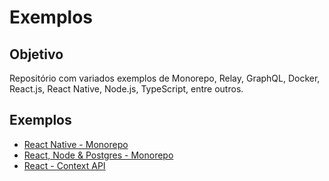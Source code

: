# Exemplos

## Objetivo

Repositório com variados exemplos de Monorepo, Relay, GraphQL, Docker, React.js, React Native, Node.js, TypeScript, entre outros.

## Exemplos

- [React Native - Monorepo](https://github.com/enfase/exemplos/tree/react-native-monorepo)
- [React, Node & Postgres - Monorepo](https://github.com/enfase/exemplos/tree/react-node-postgres-monorepo)
- [React - Context API](https://github.com/enfase/exemplos/tree/react-context-api)
